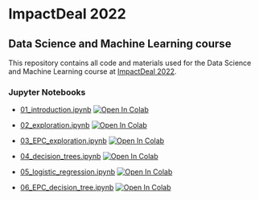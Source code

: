 # ImpactDeal 2022

## Data Science and Machine Learning course

This repository contains all code and materials used for the Data Science and Machine Learning course at
[ImpactDeal 2022](https://impactdeal.eu/).

### Jupyter Notebooks

* [01_introduction.ipynb](https://github.com/darioka/impactdeal-2022/blob/main/notebooks/01_introduction.ipynb)  [![Open In Colab](https://colab.research.google.com/assets/colab-badge.svg)](http://colab.research.google.com/github/darioka/impactdeal-2022/blob/main/notebooks/01_introduction.ipynb)

* [02_exploration.ipynb](https://github.com/darioka/impactdeal-2022/blob/main/notebooks/02_data_exploration.ipynb)  [![Open In Colab](https://colab.research.google.com/assets/colab-badge.svg)](http://colab.research.google.com/github/darioka/impactdeal-2022/blob/main/notebooks/02_data_exploration.ipynb)

* [03_EPC_exploration.ipynb](https://github.com/darioka/impactdeal-2022/blob/main/notebooks/03_EPC_data_exploration.ipynb)  [![Open In Colab](https://colab.research.google.com/assets/colab-badge.svg)](http://colab.research.google.com/github/darioka/impactdeal-2022/blob/main/notebooks/03_EPC_data_exploration.ipynb)

* [04_decision_trees.ipynb](https://github.com/darioka/impactdeal-2022/blob/main/notebooks/04_decision_trees.ipynb)  [![Open In Colab](https://colab.research.google.com/assets/colab-badge.svg)](http://colab.research.google.com/github/darioka/impactdeal-2022/blob/main/notebooks/04_decision_trees.ipynb)

* [05_logistic_regression.ipynb](https://github.com/darioka/impactdeal-2022/blob/main/notebooks/05_logistic_regression.ipynb)  [![Open In Colab](https://colab.research.google.com/assets/colab-badge.svg)](http://colab.research.google.com/github/darioka/impactdeal-2022/blob/main/notebooks/05_logistic_regression.ipynb)

* [06_EPC_decision_tree.ipynb](https://github.com/darioka/impactdeal-2022/blob/main/notebooks/06_EPC_decision_tree.ipynb)  [![Open In Colab](https://colab.research.google.com/assets/colab-badge.svg)](http://colab.research.google.com/github/darioka/impactdeal-2022/blob/main/notebooks/06_EPC_decision_tree.ipynb)
